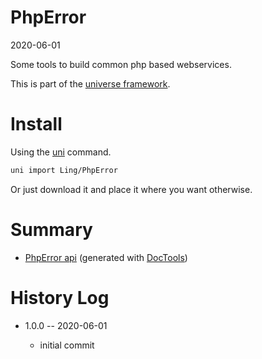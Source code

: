 PhpError
===========
2020-06-01



Some tools to build common php based webservices.


This is part of the [universe framework](https://github.com/karayabin/universe-snapshot).


Install
==========
Using the [uni](https://github.com/lingtalfi/universe-naive-importer) command.
```bash
uni import Ling/PhpError
```

Or just download it and place it where you want otherwise.






Summary
===========
- [PhpError api](https://github.com/lingtalfi/PhpError/blob/master/doc/api/Ling/PhpError.md) (generated with [DocTools](https://github.com/lingtalfi/DocTools))






History Log
=============

- 1.0.0 -- 2020-06-01

    - initial commit